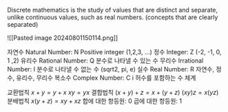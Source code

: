 Discrete mathematics is the study of values that are distinct and separate, unlike continuous values, such as real numbers. (concepts that are clearly separated)

![[Pasted image 20240801150114.png]]

자연수 Natural Number: N
	Positive integer (1,2,3, ...)
정수 Integer: Z
	 (-2, -1, 0, 1 ,2)
 유리수 Rational Number: Q
	 분수로 나타낼 수 있는 수
무리수 Irrational Number: I
	분수로 나타낼 수 없는 수 (sqrt2, pi, e)
실수 Real Number: R
	자연수, 정수, 유리수, 무리수
복소수 Complex Number: C
	i 허수를 포함하는 수 체계

교환법칙
	$x+y = y+x$
	$xy = yx$
결합법칙
	$(x+y)+z=x+(y+z)$
	$(xy)z = x(yz)$
분배법칙
	$x(y+z)=xy+xz$
합에 대한 항등원: 0
곱에 대한 항등원: 1